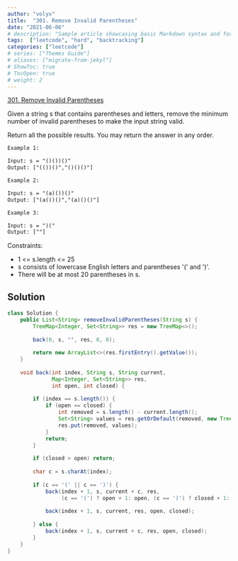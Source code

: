```yaml
---
author: "volyx"
title:  "301. Remove Invalid Parentheses"
date: "2021-06-06"
# description: "Sample article showcasing basic Markdown syntax and formatting for HTML elements."
tags:  ["leetcode", "hard", "backtracking"]
categories: ["leetcode"]
# series: ["Themes Guide"]
# aliases: ["migrate-from-jekyl"]
# ShowToc: true
# TocOpen: true
# weight: 2
---
```


[301. Remove Invalid Parentheses](https://leetcode.com/problems/remove-invalid-parentheses)

Given a string s that contains parentheses and letters, remove the minimum number of invalid parentheses to make the input string valid.

Return all the possible results. You may return the answer in any order.

```txt
Example 1:

Input: s = "()())()"
Output: ["(())()","()()()"]

Example 2:

Input: s = "(a)())()"
Output: ["(a())()","(a)()()"]

Example 3:

Input: s = ")("
Output: [""]
```

Constraints:

- 1 <= s.length <= 25
- s consists of lowercase English letters and parentheses '(' and ')'.
- There will be at most 20 parentheses in s.

## Solution

```java
class Solution {
    public List<String> removeInvalidParentheses(String s) {
        TreeMap<Integer, Set<String>> res = new TreeMap<>();
        
        back(0, s, "", res, 0, 0);
        
        return new ArrayList<>(res.firstEntry().getValue());
    }
    
    void back(int index, String s, String current, 
              Map<Integer, Set<String>> res,
              int open, int closed) {
        
        if (index == s.length()) {
            if (open == closed) {
                int removed = s.length() - current.length();
                Set<String> values = res.getOrDefault(removed, new TreeSet<>());                       values.add(current);  
                res.put(removed, values);
            }
            return;
        }
        
        if (closed > open) return;
        
        char c = s.charAt(index);
        
        if (c == '(' || c == ')') {
            back(index + 1, s, current + c, res,
                 (c == '(') ? open + 1: open, (c == ')') ? closed + 1: closed);
            
            back(index + 1, s, current, res, open, closed);
            
        } else {
            back(index + 1, s, current + c, res, open, closed);
        }   
    }
}
```
